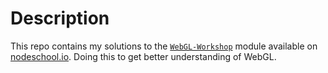 # Description
This repo contains my solutions to the [`WebGL-Workshop`](https://github.com/stackgl/webgl-workshop) module available on [nodeschool.io](). Doing this to get better understanding of WebGL.